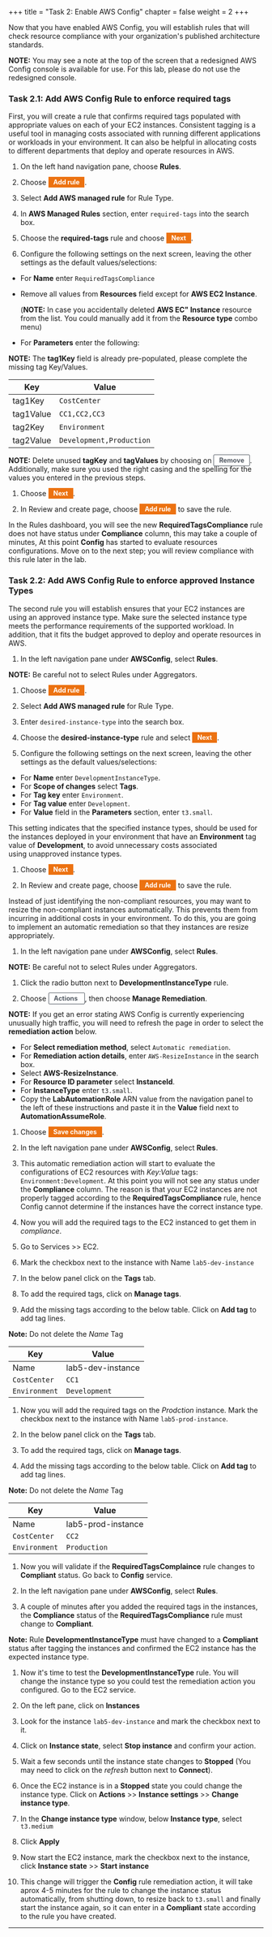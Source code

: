 +++ 
title = "Task 2: Enable AWS Config" 
chapter = false 
weight = 2 
+++

Now that you have enabled AWS Config, you will establish rules that will check resource compliance with your organization's published architecture standards.

**NOTE:** You may see a note at the top of the screen that a redesigned AWS Config console is available for use. For this lab, please do not use the redesigned console.

### Task 2.1: Add AWS Config Rule to enforce required tags

First, you will create a rule that confirms required tags populated with appropriate values on each of your EC2 instances. Consistent tagging is a useful tool in managing costs associated with running different applications or workloads in your environment. It can also be helpful in allocating costs to different departments that deploy and operate resources in AWS.

1. On the left hand navigation pane, choose **Rules**.

1. Choose <span style="background-color:#ec7211; font-weight:bold; font-size:90%; color:white; position:relative; top:-1px; padding-top:3px; padding-bottom:3px; padding-left:10px; padding-right:10px;white-space: nowrap">Add rule</span>.

1. Select **Add AWS managed rule** for Rule Type.

1. In **AWS Managed Rules** section, enter `required-tags` into the search box.

1. Choose the **required-tags** rule and choose <span style="background-color:#ec7211; font-weight:bold; font-size:90%; color:white; position:relative; top:-1px; padding-top:3px; padding-bottom:3px; padding-left:10px; padding-right:10px;white-space: nowrap">Next</span>.

1. Configure the following settings on the next screen, leaving the other settings as the default values/selections:

  - For **Name** enter `RequiredTagsCompliance`

  - Remove all values from **Resources** field except for **AWS EC2 Instance**.

    (**NOTE:** In case you accidentally deleted **AWS EC" Instance** resource from the list. You could manually add it from the **Resource type** combo menu)

  - For **Parameters** enter the following:

  **NOTE:** The **tag1Key** field is already pre-populated, please complete the missing tag Key/Values.

| Key       | Value                         |
| --------- | ----------------------------- |
| tag1Key   | `CostCenter`                  |
| tag1Value | `CC1,CC2,CC3`                 |
| tag2Key   | `Environment`                 |
| tag2Value | `Development,Production`      |

**NOTE:** Delete unused **tagKey** and **tagValues** by choosing on <span style="background-color:white; font-weight:bold; font-size:90%; color:#545b64; position:relative; top:-1px; border-color:#545b64; border-radius:2px; border-width:1px; border-style:solid; padding-top:3px; padding-bottom:3px; padding-left:10px; padding-right:10px;">Remove</span>. Additionally, make sure you used the right casing and the spelling for the values you entered in the previous steps.

1. Choose <span style="background-color:#ec7211; font-weight:bold; font-size:90%; color:white; position:relative; top:-1px; padding-top:3px; padding-bottom:3px; padding-left:10px; padding-right:10px;white-space: nowrap">Next</span>.

1. In Review and create page, choose <span style="background-color:#ec7211; font-weight:bold; font-size:90%; color:white; position:relative; top:-1px; padding-top:3px; padding-bottom:3px; padding-left:10px; padding-right:10px;white-space: nowrap">Add rule</span> to save the rule.

In the Rules dashboard, you will see the new **RequiredTagsCompliance** rule does not have status under **Compliance** column, this may take a couple of minutes, At this point **Config** has started to evaluate resources configurations. Move on to the next step; you will review compliance with this rule later in the lab.

### Task 2.2: Add AWS Config Rule to enforce approved Instance Types

The second rule you will establish ensures that your EC2 instances are using an approved instance type. Make sure the selected instance type meets the performance requirements of the supported workload. In addition, that it fits the budget approved to deploy and operate resources in AWS.

1. In the left navigation pane under **AWSConfig**, select **Rules**.

**NOTE:** Be careful not to select Rules under Aggregators.

1. Choose <span style="background-color:#ec7211; font-weight:bold; font-size:90%; color:white; position:relative; top:-1px; padding-top:3px; padding-bottom:3px; padding-left:10px; padding-right:10px;white-space: nowrap">Add rule</span>.

1. Select **Add AWS managed rule** for Rule Type.

1. Enter `desired-instance-type` into the search box.

1. Choose the **desired-instance-type** rule and select <span style="background-color:#ec7211; font-weight:bold; font-size:90%; color:white; position:relative; top:-1px; padding-top:3px; padding-bottom:3px; padding-left:10px; padding-right:10px;white-space: nowrap">Next</span>.

1. Configure the following settings on the next screen, leaving the other settings as the default values/selections:

  - For **Name** enter `DevelopmentInstanceType`.
  - For **Scope of changes** select **Tags**.
  - For **Tag key** enter `Environment`.
  - For **Tag value** enter `Development`.
  - For **Value** field in the **Parameters** section, enter `t3.small`.

  This setting indicates that the specified instance types, should be used for the instances deployed in your environment that have an **Environment** tag value of **Development**, to avoid unnecessary costs associated using unapproved instance types.

1. Choose <span style="background-color:#ec7211; font-weight:bold; font-size:90%; color:white; position:relative; top:-1px; padding-top:3px; padding-bottom:3px; padding-left:10px; padding-right:10px;white-space: nowrap">Next</span>.

1. In Review and create page, choose <span style="background-color:#ec7211; font-weight:bold; font-size:90%; color:white; position:relative; top:-1px; padding-top:3px; padding-bottom:3px; padding-left:10px; padding-right:10px;white-space: nowrap">Add rule</span> to save the rule.

Instead of just identifying the non-compliant resources, you may want to resize the non-compliant instances automatically. This prevents them from incurring in additional costs in your environment. To do this, you are going to implement an automatic remediation so that they instances are resize appropriately.

1. In the left navigation pane under **AWSConfig**, select **Rules**.

**NOTE:** Be careful not to select Rules under Aggregators.

1. Click the radio button next to **DevelopmentInstanceType** rule.

1. Choose <span style="background-color:white; font-weight:bold; font-size:90%; color:#545b64; position:relative; top:-1px; border-color:#545b64; border-radius:2px; border-width:1px; border-style:solid; padding-top:3px; padding-bottom:3px; padding-left:10px; padding-right:10px;">Actions <i class="fas fa-angle-down"></i></span>, then choose **Manage Remediation**.

**NOTE:** If you get an error stating AWS Config is currently experiencing unusually high traffic, you will need to refresh the page in order to select the **remediation action** below.

- For **Select remediation method**, select `Automatic remediation`.
- For **Remediation action details**, enter `AWS-ResizeInstance` in the search box.
- Select **AWS-ResizeInstance**.
- For **Resource ID parameter** select **InstanceId**.
- For **InstanceType** enter `t3.small`.
- Copy the **LabAutomationRole** ARN value from the navigation panel to the left of these instructions and paste it in the **Value** field next to **AutomationAssumeRole**.

1. Choose <span style="background-color:#ec7211; font-weight:bold; font-size:90%; color:white; position:relative; top:-1px; padding-top:3px; padding-bottom:3px; padding-left:10px; padding-right:10px;white-space: nowrap">Save changes</span>.

1. In the left navigation pane under **AWSConfig**, select **Rules**.

1. This automatic remediation action will start to evaluate the configurations of EC2 resources with *Key:Value* tags: `Environment:Development`. At this point you will not see any status under the **Compliance** column. The reason is that your EC2 instances are not properly tagged according to the **RequiredTagsCompliance** rule, hence Config cannot determine if the instances have the correct instance type.

1. Now you will add the required tags to the EC2 instanced to get them in *compliance*.

1. Go to Services >> EC2.

1. Mark the checkbox next to the instance with Name `lab5-dev-instance`

1. In the below panel click on the **Tags** tab.

1. To add the required tags, click on **Manage tags**.

1. Add the missing tags according to the below table. Click on **Add tag** to add tag lines.

  **Note:** Do not delete the *Name* Tag

| Key           | Value                         |
| ------------- | ----------------------------- |
| Name          | lab5-dev-instance             |
| `CostCenter`  | `CC1`                         |
| `Environment` | `Development`                 |

1. Now you will add the required tags on the *Prodction* instance. Mark the checkbox next to the instance with Name `lab5-prod-instance`.

1. In the below panel click on the **Tags** tab.

1. To add the required tags, click on **Manage tags**.

1. Add the missing tags according to the below table. Click on **Add tag** to add tag lines.

  **Note:** Do not delete the *Name* Tag

| Key           | Value                         |
| ------------- | ----------------------------- |
| Name          | lab5-prod-instance            |
| `CostCenter`  | `CC2`                         |
| `Environment` | `Production`                  |

1. Now you will validate if the  **RequiredTagsComplaince** rule changes to **Compliant** status. Go back to **Config** service.

1. In the left navigation pane under **AWSConfig**, select **Rules**.

1. A couple of minutes after you added the required tags in the instances, the **Compliance** status of the **RequiredTagsCompliance** rule must change to **Compliant**.

  **Note:** Rule **DevelopmentInstanceType** must have changed to a **Compliant** status after tagging the instances and confirmed the EC2 instance has the expected instance type.

1. Now it's time to test the **DevelopmentInstanceType** rule. You will change the instance type so you could test the remediation action you configured. Go to the EC2 service.

1. On the left pane, click on **Instances**

1. Look for the instance `lab5-dev-instance` and mark the checkbox next to it.

1. Click on **Instance state**, select **Stop instance** and confirm your action.

1. Wait a few seconds until the instance state changes to **Stopped** (You may need to click on the *refresh* button next to **Connect**).

1. Once the EC2 instance is in a **Stopped** state you could change the instance type. Click on **Actions** >> **Instance settings** >> **Change instance type**.

1. In the **Change instance type** window, below **Instance type**, select `t3.medium`

1. Click **Apply**

1. Now start the EC2 instance, mark the checkbox next to the instance, click **Instance state** >> **Start instance**

1. This change will trigger the **Config** rule remediation action, it will take aprox 4-5 minutes for the rule to change the instance status automatically, from shutting down, to resize back to `t3.small` and finally start the instance again, so it can enter in a **Compliant** state according to the rule you have created.

---